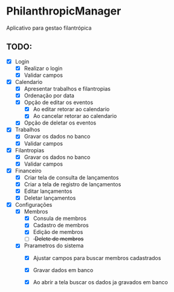 # PhilanthropicManager
 Aplicativo para gestao filantrópica
 
## TODO:

- [x] Login
    - [x] Realizar o login
    - [x] Validar campos
- [x] Calendario
    - [x] Apresentar trabalhos e filantropias
    - [x] Ordenação por data
    - [X] Opção de editar os eventos
        - [x] Ao editar retorar ao calendario
        - [X] Ao cancelar retorar ao calendario
    - [x] Opção de deletar os eventos
- [x] Trabalhos
    - [x] Gravar os dados no banco
    - [x] Validar campos
- [x] Filantropias
    - [x] Gravar os dados no banco
    - [x] Validar campos
- [X] Financeiro
    - [x] Criar tela de consulta de lançamentos
    - [X] Criar a tela de registro de lançamentos
    - [X] Editar lançamentos
    - [X] Deletar lançamentos
- [X] Configurações
    - [x] Membros
        - [x] Consula de membros
        - [x] Cadastro de membros
        - [X] Edição de membros
        - [ ] <s> Delete de membros </s>
    - [X] Prarametros do sistema
        - [X] Ajustar campos para buscar membros cadastrados
        - [X] Gravar dados em banco
        - [X] Ao abrir a tela buscar os dados ja gravados em banco


